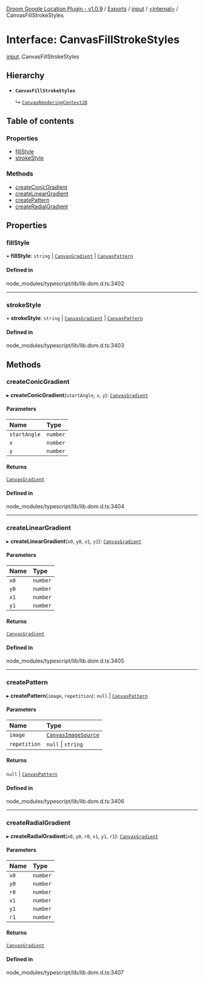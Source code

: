 [Droom Google Location Plugin - v1.0.9](../README.md) / [Exports](../modules.md) / [input](../modules/input.md) / [<internal\>](../modules/input._internal_.md) / CanvasFillStrokeStyles

# Interface: CanvasFillStrokeStyles

[input](../modules/input.md).[<internal>](../modules/input._internal_.md).CanvasFillStrokeStyles

## Hierarchy

- **`CanvasFillStrokeStyles`**

  ↳ [`CanvasRenderingContext2D`](input._internal_.CanvasRenderingContext2D.md)

## Table of contents

### Properties

- [fillStyle](input._internal_.CanvasFillStrokeStyles.md#fillstyle)
- [strokeStyle](input._internal_.CanvasFillStrokeStyles.md#strokestyle)

### Methods

- [createConicGradient](input._internal_.CanvasFillStrokeStyles.md#createconicgradient)
- [createLinearGradient](input._internal_.CanvasFillStrokeStyles.md#createlineargradient)
- [createPattern](input._internal_.CanvasFillStrokeStyles.md#createpattern)
- [createRadialGradient](input._internal_.CanvasFillStrokeStyles.md#createradialgradient)

## Properties

### fillStyle

• **fillStyle**: `string` \| [`CanvasGradient`](../modules/input._internal_.md#canvasgradient) \| [`CanvasPattern`](../modules/input._internal_.md#canvaspattern)

#### Defined in

node_modules/typescript/lib/lib.dom.d.ts:3402

___

### strokeStyle

• **strokeStyle**: `string` \| [`CanvasGradient`](../modules/input._internal_.md#canvasgradient) \| [`CanvasPattern`](../modules/input._internal_.md#canvaspattern)

#### Defined in

node_modules/typescript/lib/lib.dom.d.ts:3403

## Methods

### createConicGradient

▸ **createConicGradient**(`startAngle`, `x`, `y`): [`CanvasGradient`](../modules/input._internal_.md#canvasgradient)

#### Parameters

| Name | Type |
| :------ | :------ |
| `startAngle` | `number` |
| `x` | `number` |
| `y` | `number` |

#### Returns

[`CanvasGradient`](../modules/input._internal_.md#canvasgradient)

#### Defined in

node_modules/typescript/lib/lib.dom.d.ts:3404

___

### createLinearGradient

▸ **createLinearGradient**(`x0`, `y0`, `x1`, `y1`): [`CanvasGradient`](../modules/input._internal_.md#canvasgradient)

#### Parameters

| Name | Type |
| :------ | :------ |
| `x0` | `number` |
| `y0` | `number` |
| `x1` | `number` |
| `y1` | `number` |

#### Returns

[`CanvasGradient`](../modules/input._internal_.md#canvasgradient)

#### Defined in

node_modules/typescript/lib/lib.dom.d.ts:3405

___

### createPattern

▸ **createPattern**(`image`, `repetition`): ``null`` \| [`CanvasPattern`](../modules/input._internal_.md#canvaspattern)

#### Parameters

| Name | Type |
| :------ | :------ |
| `image` | [`CanvasImageSource`](../modules/input._internal_.md#canvasimagesource) |
| `repetition` | ``null`` \| `string` |

#### Returns

``null`` \| [`CanvasPattern`](../modules/input._internal_.md#canvaspattern)

#### Defined in

node_modules/typescript/lib/lib.dom.d.ts:3406

___

### createRadialGradient

▸ **createRadialGradient**(`x0`, `y0`, `r0`, `x1`, `y1`, `r1`): [`CanvasGradient`](../modules/input._internal_.md#canvasgradient)

#### Parameters

| Name | Type |
| :------ | :------ |
| `x0` | `number` |
| `y0` | `number` |
| `r0` | `number` |
| `x1` | `number` |
| `y1` | `number` |
| `r1` | `number` |

#### Returns

[`CanvasGradient`](../modules/input._internal_.md#canvasgradient)

#### Defined in

node_modules/typescript/lib/lib.dom.d.ts:3407
